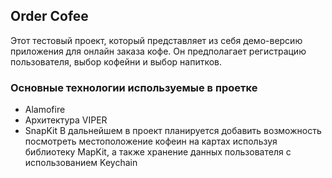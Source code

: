 ## Order Cofee
Этот тестовый проект, который представляет из себя демо-версию приложения для онлайн заказа кофе. Он предполагает регистрацию пользователя, выбор кофейни и выбор напитков.
### Основные технологии используемые в проетке
- Alamofire 
- Архитектура VIPER
- SnapKit
В дальнейшем в проект планируется добавить возможность посмотреть местоположение кофеин на картах используя библиотеку MapKit, а также хранение данных пользователя с использованием Keychain

